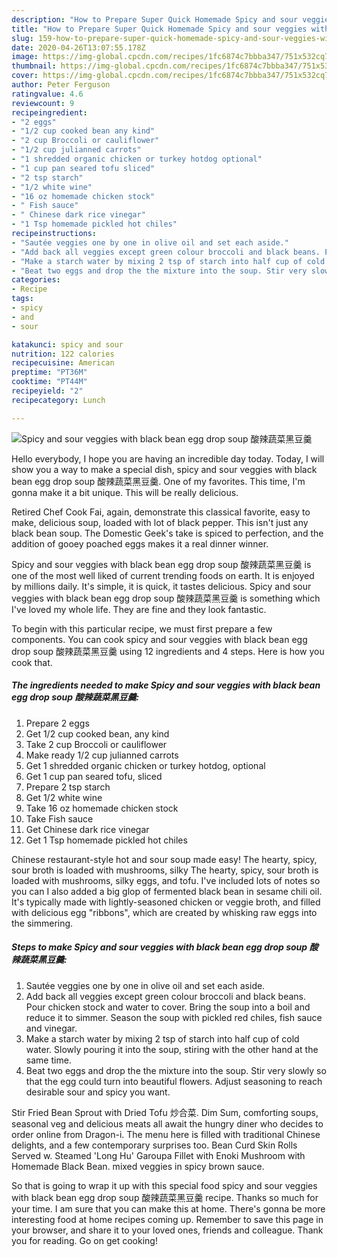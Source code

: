 ```yaml
---
description: "How to Prepare Super Quick Homemade Spicy and sour veggies with black bean egg drop soup 酸辣蔬菜黑豆羹"
title: "How to Prepare Super Quick Homemade Spicy and sour veggies with black bean egg drop soup 酸辣蔬菜黑豆羹"
slug: 159-how-to-prepare-super-quick-homemade-spicy-and-sour-veggies-with-black-bean-egg-drop-soup
date: 2020-04-26T13:07:55.178Z
image: https://img-global.cpcdn.com/recipes/1fc6874c7bbba347/751x532cq70/spicy-and-sour-veggies-with-black-bean-egg-drop-soup-酸辣蔬菜黑豆羹-recipe-main-photo.jpg
thumbnail: https://img-global.cpcdn.com/recipes/1fc6874c7bbba347/751x532cq70/spicy-and-sour-veggies-with-black-bean-egg-drop-soup-酸辣蔬菜黑豆羹-recipe-main-photo.jpg
cover: https://img-global.cpcdn.com/recipes/1fc6874c7bbba347/751x532cq70/spicy-and-sour-veggies-with-black-bean-egg-drop-soup-酸辣蔬菜黑豆羹-recipe-main-photo.jpg
author: Peter Ferguson
ratingvalue: 4.6
reviewcount: 9
recipeingredient:
- "2 eggs"
- "1/2 cup cooked bean any kind"
- "2 cup Broccoli or cauliflower"
- "1/2 cup julianned carrots"
- "1 shredded organic chicken or turkey hotdog optional"
- "1 cup pan seared tofu sliced"
- "2 tsp starch"
- "1/2 white wine"
- "16 oz homemade chicken stock"
- " Fish sauce"
- " Chinese dark rice vinegar"
- "1 Tsp homemade pickled hot chiles"
recipeinstructions:
- "Sautée veggies one by one in olive oil and set each aside."
- "Add back all veggies except green colour broccoli and black beans. Pour chicken stock and water to cover. Bring the soup into a boil and reduce it to simmer. Season the soup with pickled red chiles, fish sauce and vinegar."
- "Make a starch water by mixing 2 tsp of starch into half cup of cold water. Slowly pouring it into the soup, stiring with the other hand at the same time."
- "Beat two eggs and drop the the mixture into the soup. Stir very slowly so that the egg could turn into beautiful flowers. Adjust seasoning to reach desirable sour and spicy you want."
categories:
- Recipe
tags:
- spicy
- and
- sour

katakunci: spicy and sour 
nutrition: 122 calories
recipecuisine: American
preptime: "PT36M"
cooktime: "PT44M"
recipeyield: "2"
recipecategory: Lunch

---
```



![Spicy and sour veggies with black bean egg drop soup 酸辣蔬菜黑豆羹](https://img-global.cpcdn.com/recipes/1fc6874c7bbba347/751x532cq70/spicy-and-sour-veggies-with-black-bean-egg-drop-soup-酸辣蔬菜黑豆羹-recipe-main-photo.jpg)

Hello everybody, I hope you are having an incredible day today. Today, I will show you a way to make a special dish, spicy and sour veggies with black bean egg drop soup 酸辣蔬菜黑豆羹. One of my favorites. This time, I'm gonna make it a bit unique. This will be really delicious.

Retired Chef Cook Fai, again, demonstrate this classical favorite, easy to make, delicious soup, loaded with lot of black pepper. This isn&#39;t just any black bean soup. The Domestic Geek&#39;s take is spiced to perfection, and the addition of gooey poached eggs makes it a real dinner winner.

Spicy and sour veggies with black bean egg drop soup 酸辣蔬菜黑豆羹 is one of the most well liked of current trending foods on earth. It is enjoyed by millions daily. It's simple, it is quick, it tastes delicious. Spicy and sour veggies with black bean egg drop soup 酸辣蔬菜黑豆羹 is something which I've loved my whole life. They are fine and they look fantastic.


To begin with this particular recipe, we must first prepare a few components. You can cook spicy and sour veggies with black bean egg drop soup 酸辣蔬菜黑豆羹 using 12 ingredients and 4 steps. Here is how you cook that.

<!--inarticleads1-->

##### The ingredients needed to make Spicy and sour veggies with black bean egg drop soup 酸辣蔬菜黑豆羹:

1. Prepare 2 eggs
1. Get 1/2 cup cooked bean, any kind
1. Take 2 cup Broccoli or cauliflower
1. Make ready 1/2 cup julianned carrots
1. Get 1 shredded organic chicken or turkey hotdog, optional
1. Get 1 cup pan seared tofu, sliced
1. Prepare 2 tsp starch
1. Get 1/2 white wine
1. Take 16 oz homemade chicken stock
1. Take  Fish sauce
1. Get  Chinese dark rice vinegar
1. Get 1 Tsp homemade pickled hot chiles


Chinese restaurant-style hot and sour soup made easy! The hearty, spicy, sour broth is loaded with mushrooms, silky The hearty, spicy, sour broth is loaded with mushrooms, silky eggs, and tofu. I&#39;ve included lots of notes so you can I also added a big glop of fermented black bean in sesame chili oil. It&#39;s typically made with lightly-seasoned chicken or veggie broth, and filled with delicious egg &#34;ribbons&#34;, which are created by whisking raw eggs into the simmering. 

<!--inarticleads2-->

##### Steps to make Spicy and sour veggies with black bean egg drop soup 酸辣蔬菜黑豆羹:

1. Sautée veggies one by one in olive oil and set each aside.
1. Add back all veggies except green colour broccoli and black beans. Pour chicken stock and water to cover. Bring the soup into a boil and reduce it to simmer. Season the soup with pickled red chiles, fish sauce and vinegar.
1. Make a starch water by mixing 2 tsp of starch into half cup of cold water. Slowly pouring it into the soup, stiring with the other hand at the same time.
1. Beat two eggs and drop the the mixture into the soup. Stir very slowly so that the egg could turn into beautiful flowers. Adjust seasoning to reach desirable sour and spicy you want.


Stir Fried Bean Sprout with Dried Tofu 炒合菜. Dim Sum, comforting soups, seasonal veg and delicious meats all await the hungry diner who decides to order online from Dragon-i. The menu here is filled with traditional Chinese delights, and a few contemporary surprises too. Bean Curd Skin Rolls Served w. Steamed &#39;Long Hu&#39; Garoupa Fillet with Enoki Mushroom with Homemade Black Bean. mixed veggies in spicy brown sauce. 

So that is going to wrap it up with this special food spicy and sour veggies with black bean egg drop soup 酸辣蔬菜黑豆羹 recipe. Thanks so much for your time. I am sure that you can make this at home. There's gonna be more interesting food at home recipes coming up. Remember to save this page in your browser, and share it to your loved ones, friends and colleague. Thank you for reading. Go on get cooking!

